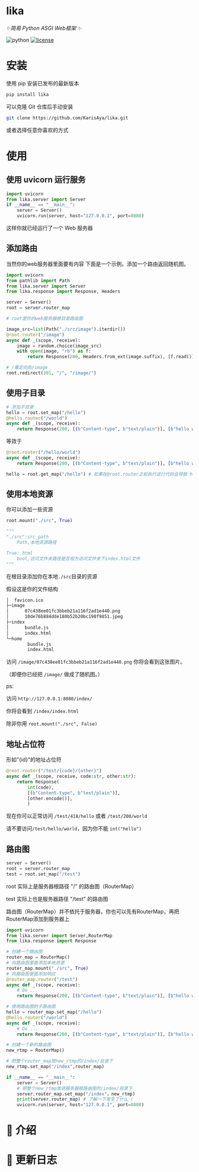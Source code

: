 # lika
_✨简易 Python ASGI Web框架 ✨_

<img src="https://img.shields.io/badge/python-3.12+-blue.svg" alt="python">
<a href="./LICENSE"><img src="https://img.shields.io/github/license/KarisAya/lika.svg" alt="license"></a>

# 安装

使用 pip 安装已发布的最新版本

```bash
pip install lika
```
可以克隆 Git 仓库后手动安装

```bash
git clone https://github.com/KarisAya/lika.git
```
或者选择任意你喜欢的方式

# 使用

## 使用 uvicorn 运行服务

```python
import uvicorn
from lika.server import Server
if __name__ == "__main__":
    server = Server()
    uvicorn.run(server, host="127.0.0.1", port=8080)
```

这样你就已经运行了一个 Web 服务器

## 添加路由

当然你的web服务器里面要有内容
下面是一个示例。添加一个路由返回随机图。

```python
import uvicorn
from pathlib import Path
from lika.server import Server
from lika.response import Response, Headers

server = Server()
root = server.router_map

# root是你的web服务器根目录路由图

image_src=list(Path("./src/image").iterdir())
@root.router("/image")
async def _(scope, receive):
    image = random.choice(image_src)
    with open(image, "rb") as f:
        return Response(200, Headers.from_ext(image.suffix), [f.read()])

# /重定向到/image
root.redirect(301, "/", "/image/")
```

## 使用子目录

```python
# 添加子目录
hello = root.set_map("/hello")
@hello.router("/world")
async def _(scope, receive):
    return Response(200, [(b"Content-type", b"text/plain")], [b"hello world"])
```

等效于

```python
@root.router("/hello/world")
async def _(scope, receive):
    return Response(200, [(b"Content-type", b"text/plain")], [b"hello world"])

hello = root.get_map("/hello") # 如果在@root.router之前执行这行代码会导致 hello == None
```

## 使用本地资源

你可以添加一些资源
```python
root.mount("./src", True)

"""
"./src":src_path
    Path,本地资源路径

True: html
    bool,访问文件夹路径是否视为访问文件夹下index.html文件
"""

```

在根目录添加你在本地`./src`目录的资源

假设这是你的文件结构

```bash
│  favicon.ico
├─image
│      07c438ee01fc3bbeb21a116f2ad1e440.png
│      10de76b884dde180b52b20bc198f9851.jpeg
├─index
│      bundle.js
│      index.html
└─home
        bundle.js
        index.html
```
访问 `/image/07c438ee01fc3bbeb21a116f2ad1e440.png` 你将会看到这张图片。

（即便你已经把 `/image/` 做成了随机图。）

ps:

访问 `http://127.0.0.1:8080/index/`

你将会看到 `/index/index.html`

除非你用 `root.mount("./src", False)`

## 地址占位符

形如"{id}"的地址占位符

```python
@root.router("/test/{code}/{other}") 
async def _(scope, receive, code:str, other:str):
    return Response(
        int(code),
        [(b"Content-type", b"text/plain")],
        [other.encode()],
        )
```
现在你可以正常访问 `/test/418/hello` 或者 `/test/200/world`

请不要访问`/test/hello/world`，因为你不能 `int("hello")`

## 路由图

```python
server = Server()
root = server.router_map
test = root.set_map("/test")
```

root 实际上是服务器根路径 "/" 的路由图（RouterMap）

test 实际上也是服务器路径 "/test" 的路由图

路由图（RouterMap）并不依托于服务器，你也可以先有RouterMap，再把RouterMap添加到服务器上

```python
import uvicorn
from lika.server import Server,RouterMap
from lika.response import Response

# 创建一个路由图
router_map = RouterMap()
# 向路由图里面添加本地资源
router_map.mount("./src", True)
# 向路由图里面添加响应
@router_map.router("/test")
async def _(scope, receive):
    # Do ...
    return Response(200, [(b"Content-type", b"text/plain")], [b"hello world"])

# 使用路由图的子路由图
hello = router_map.set_map("/hello")
@hello.router("/world")
async def _(scope, receive):
    # Do ...
    return Response(200, [(b"Content-type", b"text/plain")], [b"hello world"])

# 创建一个新的路由图
new_rtmp = RouterMap()

# 把整个router_map放new_rtmp的/index/目录下
new_rtmp.set_map("/index",router_map)

if __name__ == "__main__":
    server = Server()
    # 把整个new_rtmp放进服务器根路由图的/index/目录下
    server.router_map.set_map("/index"，new_rtmp)
    print(server.router_map) # 了解一下发生了什么（
    uvicorn.run(server, host="127.0.0.1", port=8080)
```



# 📖 介绍



# 📝 更新日志
